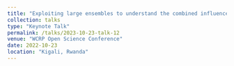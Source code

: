 ```yaml
---
title: "Exploiting large ensembles to understand the combined influence of ENSO and other climate drivers on the Southern Hemisphere extratropical circulation."
collection: talks
type: "Keynote Talk"
permalink: /talks/2023-10-23-talk-12
venue: "WCRP Open Science Conference"
date: 2022-10-23
location: "Kigali, Rwanda"
---
```

